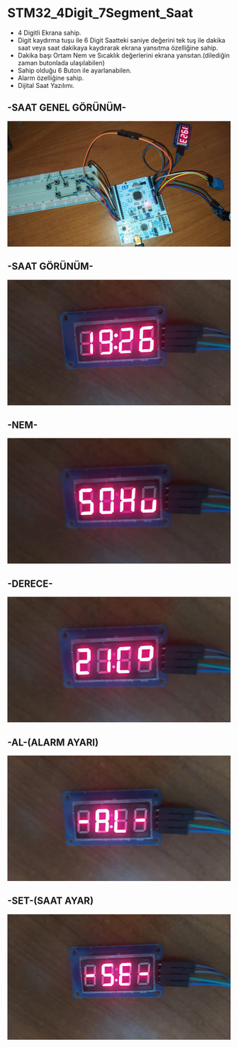 # STM32_4Digit_7Segment_Saat
* 4 Digitli Ekrana sahip.
* Digit kaydırma tuşu ile 6 Digit Saatteki saniye değerini tek tuş ile dakika saat veya saat dakikaya kaydırarak ekrana yansıtma özelliğine sahip.
* Dakika başı Ortam Nem ve Sıcaklık değerlerini ekrana yansıtan.(dilediğin zaman butonlada ulaşılabilen)
* Sahip olduğu 6 Buton ile ayarlanabilen.
* Alarm özelliğine sahip.
* Dijital Saat Yazılımı.

## -SAAT GENEL GÖRÜNÜM-
![3DPCB](https://github.com/mesihcelik/STM32_4Digit_7Segment_Saat/blob/1a286ab6a0fa34269d9d0793339683827a774008/Genel%20Resim/Saat1.jpeg)
## -SAAT GÖRÜNÜM-
![3DPCB](https://github.com/mesihcelik/STM32_4Digit_7Segment_Saat/blob/8723a5e3e17ab67bb449753aed4514beeb2eb274/Genel%20Resim/Saat2.jpeg)
## -NEM-
![3DPCB](https://github.com/mesihcelik/STM32_4Digit_7Segment_Saat/blob/8723a5e3e17ab67bb449753aed4514beeb2eb274/Genel%20Resim/Saat3.jpeg)
## -DERECE-
![3DPCB](https://github.com/mesihcelik/STM32_4Digit_7Segment_Saat/blob/8723a5e3e17ab67bb449753aed4514beeb2eb274/Genel%20Resim/Saat4.jpeg)
## -AL-(ALARM AYARI)
![3DPCB](https://github.com/mesihcelik/STM32_4Digit_7Segment_Saat/blob/8723a5e3e17ab67bb449753aed4514beeb2eb274/Genel%20Resim/Saat5.jpeg)
## -SET-(SAAT AYAR)
![3DPCB](https://github.com/mesihcelik/STM32_4Digit_7Segment_Saat/blob/8723a5e3e17ab67bb449753aed4514beeb2eb274/Genel%20Resim/Saat6.jpeg)

